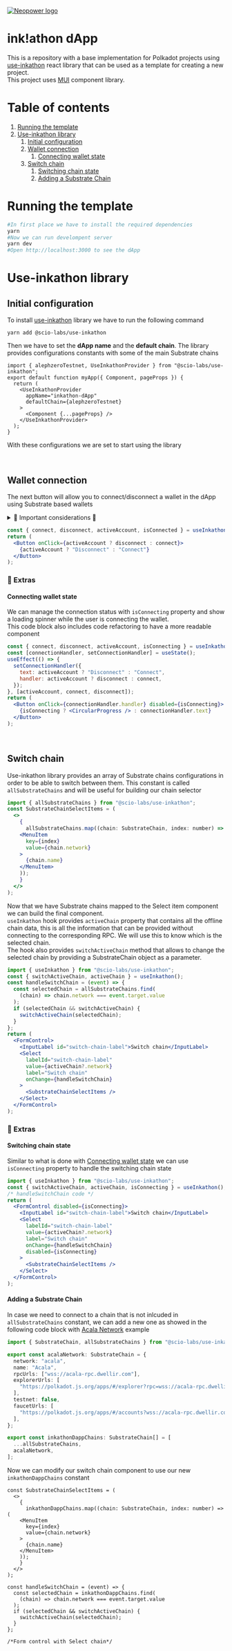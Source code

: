 [![Neopower logo](./public/images/neopower-logo.png)](https://www.neopower.digital/)

# ink!athon dApp

This is a repository with a base implementation for Polkadot projects using [use-inkathon](https://github.com/scio-labs/use-inkathon) react library that can be used as a template for creating a new project. \
This project uses [MUI](https://mui.com/) component library.

# Table of contents

1. [Running the template](#running-the-template)
2. [Use-inkathon library](#use-inkathon-library)
   1. [Initial configuration](#initial-configuration)
   2. [Wallet connection](#wallet-connection)
      1. [Connecting wallet state](#connecting-wallet-state)
   3. [Switch chain](#switch-chain)
      1. [Switching chain state](#switching-chain-state)
      2. [Adding a Substrate Chain](#adding-a-substrate-chain)

# Running the template

```python
#In first place we have to install the required dependencies
yarn
#Now we can run develompent server
yarn dev
#Open http://localhost:3000 to see the dApp
```

# Use-inkathon library

## Initial configuration

To install [use-inkathon](https://github.com/scio-labs/use-inkathon) library we have to run the following command

```
yarn add @scio-labs/use-inkathon
```

Then we have to set the **dApp name** and the **default chain**. The library provides configurations constants with some of the main Substrate chains

```tsx
import { alephzeroTestnet, UseInkathonProvider } from "@scio-labs/use-inkathon";
export default function myApp({ Component, pageProps }) {
  return (
    <UseInkathonProvider
      appName="inkathon-dApp"
      defaultChain={alephzeroTestnet}
    >
      <Component {...pageProps} />
    </UseInkathonProvider>
  );
}
```

With these configurations we are set to start using the library

<br>

## Wallet connection

The next button will allow you to connect/disconnect a wallet in the dApp using Substrate based wallets

<details>
<summary>🚧 Important considerations 🚧</summary>
<br>
<p>
 Intuitively we would think that to determine if the user is connected we should use "isConnected" property, until now this doesn't work as expected so we use "activeAccount" instead
</p>
</details>

```jsx
const { connect, disconnect, activeAccount, isConnected } = useInkathon();
return (
  <Button onClick={activeAccount ? disconnect : connect}>
    {activeAccount ? "Disconnect" : "Connect"}
  </Button>
);
```

### 📘 Extras

#### Connecting wallet state

We can manage the connection status with `isConnecting` property and show a loading spinner while the user is connecting the wallet. \
This code block also includes code refactoring to have a more readable component

```jsx
const { connect, disconnect, activeAccount, isConnecting } = useInkathon();
const [connectionHandler, setConnectionHandler] = useState();
useEffect(() => {
  setConnectionHandler({
    text: activeAccount ? "Disconnect" : "Connect",
    handler: activeAccount ? disconnect : connect,
  });
}, [activeAccount, connect, disconnect]);
return (
  <Button onClick={connectionHandler.handler} disabled={isConnecting}>
    {isConnecting ? <CircularProgress /> : connectionHandler.text}
  </Button>
);
```

<br>

## Switch chain

Use-inkathon library provides an array of Substrate chains configurations in order to be able to switch between them. This constant is called `allSubstrateChains` and will be useful for building our chain selector

```jsx
import { allSubstrateChains } from "@scio-labs/use-inkathon";
const SubstrateChainSelectItems = (
  <>
    {
      allSubstrateChains.map((chain: SubstrateChain, index: number) => (
    <MenuItem
      key={index}
      value={chain.network}
    >
      {chain.name}
    </MenuItem>
    ));
    }
  </>
);
```

Now that we have Substrate chains mapped to the Select item component we can build the final component. \
`useInkathon` hook provides `activeChain` property that contains all the offline chain data, this is all the information that can be provided without connecting to the corresponding RPC. We will use this to know which is the selected chain. \
The hook also provides `switchActiveChain` method that allows to change the selected chain by providing a SubstrateChain object as a parameter.

```jsx
import { useInkathon } from "@scio-labs/use-inkathon";
const { switchActiveChain, activeChain } = useInkathon();
const handleSwitchChain = (event) => {
  const selectedChain = allSubstrateChains.find(
    (chain) => chain.network === event.target.value
  );
  if (selectedChain && switchActiveChain) {
    switchActiveChain(selectedChain);
  }
};
return (
  <FormControl>
    <InputLabel id="switch-chain-label">Switch chain</InputLabel>
    <Select
      labelId="switch-chain-label"
      value={activeChain?.network}
      label="Switch chain"
      onChange={handleSwitchChain}
    >
      <SubstrateChainSelectItems />
    </Select>
  </FormControl>
);
```

### 📘 Extras

#### Switching chain state

Similar to what is done with [Connecting wallet state](#connecting-wallet-state) we can use `isConnecting` property to handle the switching chain state

```jsx
import { useInkathon } from "@scio-labs/use-inkathon";
const { switchActiveChain, activeChain, isConnecting } = useInkathon();
/* handleSwitchChain code */
return (
  <FormControl disabled={isConnecting}>
    <InputLabel id="switch-chain-label">Switch chain</InputLabel>
    <Select
      labelId="switch-chain-label"
      value={activeChain?.network}
      label="Switch chain"
      onChange={handleSwitchChain}
      disabled={isConnecting}
    >
      <SubstrateChainSelectItems />
    </Select>
  </FormControl>
);
```

#### Adding a Substrate Chain

In case we need to connect to a chain that is not inlcuded in `allSubstrateChains` constant, we can add a new one as showed in the following code block with [Acala Network](https://acala.network/) example

```ts
import { SubstrateChain, allSubstrateChains } from "@scio-labs/use-inkathon";

export const acalaNetwork: SubstrateChain = {
  network: "acala",
  name: "Acala",
  rpcUrls: ["wss://acala-rpc.dwellir.com"],
  explorerUrls: [
    "https://polkadot.js.org/apps/#/explorer?rpc=wss://acala-rpc.dwellir.com",
  ],
  testnet: false,
  faucetUrls: [
    "https://polkadot.js.org/apps/#/accounts?wss://acala-rpc.dwellir.com",
  ],
};

export const inkathonDappChains: SubstrateChain[] = [
  ...allSubstrateChains,
  acalaNetwork,
];
```

Now we can modify our switch chain component to use our new `inkathonDappChains` constant

```tsx
const SubstrateChainSelectItems = (
  <>
    {
      inkathonDappChains.map((chain: SubstrateChain, index: number) => (
    <MenuItem
      key={index}
      value={chain.network}
    >
      {chain.name}
    </MenuItem>
    ));
    }
  </>
);

const handleSwitchChain = (event) => {
  const selectedChain = inkathonDappChains.find(
    (chain) => chain.network === event.target.value
  );
  if (selectedChain && switchActiveChain) {
    switchActiveChain(selectedChain);
  }
};

/*Form control with Select chain*/
```
